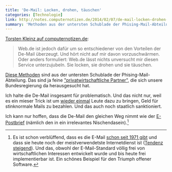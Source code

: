 ```yaml
---
title: 'De-Mail: Locken, drohen, täuschen'
categories: [Technologie]
link: http://notes.computernotizen.de/2014/02/07/de-mail-locken-drohen-taeuschen/
summary: 'Methoden aus der untersten Schublade der Phising-Mail-Abteilung'
---
```


[Torsten Kleinz auf computernotizen.de](http://notes.computernotizen.de/2014/02/07/de-mail-locken-drohen-taeuschen/):

> Web.de ist jedoch dafür um so entschiedener von den Vorteilen der De-Mail überzeugt. Und hört nicht auf mir davon vorzuschwärmen. Oder anders formuliert: Web.de lässt nichts unversucht mir diesen Service unterzujubeln. Sie locken, sie drohen und sie täuschen.

[Diese Methoden](http://notes.computernotizen.de/2014/02/07/de-mail-locken-drohen-taeuschen/) sind aus der untersten Schublade der Phising-Mail-Abteilung. Das sind ja feine ["privatwirtschaftliche Partner"](http://de.wikipedia.org/wiki/De-Mail), die sich unsere Bundesregierung da herausgesucht hat.

Ich halte die De-Mail insgesamt für problematisch. Und das nicht nur, weil es ein mieser Trick ist um [wieder einmal](http://de.wikipedia.org/wiki/E-Postbrief) Leute dazu zu bringen, Geld für stinknormale Mails zu bezahlen. Und das auch noch staatlich sanktioniert.

Ich kann nur hoffen, dass die De-Mail den gleichen Weg nimmt wie der [E-Postbrief](http://de.wikipedia.org/wiki/E-Postbrief) (nämlich den in ein irrelevantes Nischendasein).[^email]

[^email]: Es ist schon verblüffend, dass es die E-Mail [schon seit 1971 gibt](http://www.bbn.com/about/timeline/email) und dass sie heute noch der meistverwendetste Internetdienst ist ([Tendenz steigend](http://de.statista.com/statistik/daten/studie/252278/umfrage/prognose-zur-zahl-der-taeglich-versendeter-e-mails-weltweit/)). Und das, obwohl der E-Mail-Standard völlig frei von wirtschaftlichen Interessen entwickelt wurde und bis heute frei implementierbar ist. Ein schönes Beispiel für den Triumph offener Software.